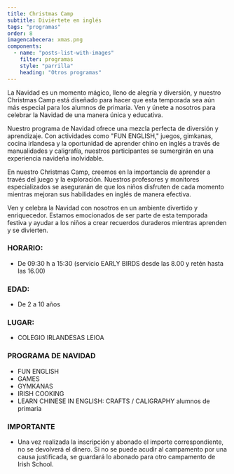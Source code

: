 ```yaml
---
title: Christmas Camp
subtitle: Diviértete en inglés
tags: "programas"
order: 8
imagencabecera: xmas.png
components:
  - name: "posts-list-with-images"
    filter: programas
    style: "parrilla"
    heading: "Otros programas"
---
```


La Navidad es un momento mágico, lleno de alegría y diversión, y nuestro Christmas Camp está diseñado para hacer que esta temporada sea aún más especial para los alumnos de primaria. Ven y únete a nosotros para celebrar la Navidad de una manera única y educativa.

Nuestro programa de Navidad ofrece una mezcla perfecta de diversión y aprendizaje. Con actividades como "FUN ENGLISH," juegos, gimkanas, cocina irlandesa y la oportunidad de aprender chino en inglés a través de manualidades y caligrafía, nuestros participantes se sumergirán en una experiencia navideña inolvidable.

En nuestro Christmas Camp, creemos en la importancia de aprender a través del juego y la exploración. Nuestros profesores y monitores especializados se asegurarán de que los niños disfruten de cada momento mientras mejoran sus habilidades en inglés de manera efectiva.

Ven y celebra la Navidad con nosotros en un ambiente divertido y enriquecedor. Estamos emocionados de ser parte de esta temporada festiva y ayudar a los niños a crear recuerdos duraderos mientras aprenden y se divierten.

### HORARIO:

- De 09:30 h a 15:30 (servicio EARLY BIRDS desde las 8.00 y retén hasta las 16.00)

### EDAD:

- De 2 a 10 años

### LUGAR:

- COLEGIO IRLANDESAS LEIOA

### PROGRAMA DE NAVIDAD

- FUN ENGLISH
- GAMES
- GYMKANAS
- IRISH COOKING
- LEARN CHINESE IN ENGLISH: CRAFTS / CALIGRAPHY alumnos de primaria

### IMPORTANTE

- Una vez realizada la inscripción y abonado el importe correspondiente, no se devolverá el dinero. Si no se puede acudir al campamento por una causa justificada, se guardará lo abonado para otro campamento de Irish School.
